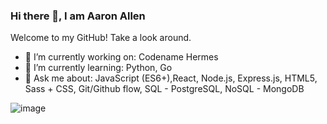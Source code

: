 ### Hi there 👋, I am Aaron Allen

Welcome to my GitHub! Take a look around.
<!--
**H3R01A/H3R01A** is a ✨ _special_ ✨ repository because its `README.md` (this file) appears on your GitHub profile.

Here are some ideas to get you started:

- 🔭 I’m currently working on ...
- 🌱 I’m currently learning ...
- 👯 I’m looking to collaborate on ...
- 🤔 I’m looking for help with ...
- 💬 Ask me about ...
- 📫 How to reach me: ...
- 😄 Pronouns: ...
- ⚡ Fun fact: ...
-->

- 🔭 I’m currently working on: Codename Hermes
- 🌱 I’m currently learning: Python, Go
- 💬 Ask me about: JavaScript (ES6+),React, Node.js, Express.js, HTML5, Sass + CSS, Git/Github flow, SQL - PostgreSQL, NoSQL - MongoDB

![image]([https://github.com/H3R01A/H3R01A/assets/10767875/6dd0efe2-34af-4ff2-a3a6-92b9b8b0b258](https://www.typescriptlang.org/)https://www.typescriptlang.org/)


